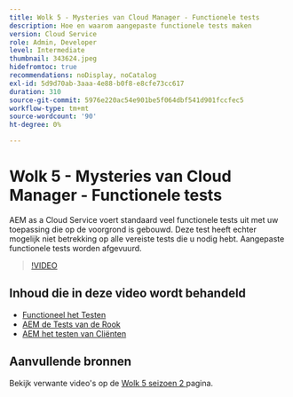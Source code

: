 ```yaml
---
title: Wolk 5 - Mysteries van Cloud Manager - Functionele tests
description: Hoe en waarom aangepaste functionele tests maken
version: Cloud Service
role: Admin, Developer
level: Intermediate
thumbnail: 343624.jpeg
hidefromtoc: true
recommendations: noDisplay, noCatalog
exl-id: 5d9d70ab-3aaa-4e88-b0f8-e8cfe73cc617
duration: 310
source-git-commit: 5976e220ac54e901be5f064dbf541d901fccfec5
workflow-type: tm+mt
source-wordcount: '90'
ht-degree: 0%

---
```


# Wolk 5 - Mysteries van Cloud Manager - Functionele tests

AEM as a Cloud Service voert standaard veel functionele tests uit met uw toepassing die op de voorgrond is gebouwd. Deze test heeft echter mogelijk niet betrekking op alle vereiste tests die u nodig hebt. Aangepaste functionele tests worden afgevuurd.

>[!VIDEO](https://video.tv.adobe.com/v/343624?quality=12&learn=on)

## Inhoud die in deze video wordt behandeld

+ [ Functioneel het Testen ](https://experienceleague.adobe.com/docs/experience-manager-cloud-service/content/implementing/using-cloud-manager/test-results/functional-testing.html)
+ [ AEM de Tests van de Rook ](https://github.com/adobe/aem-test-samples/)
+ [ AEM het testen van Cliënten ](https://github.com/adobe/aem-testing-clients/)

## Aanvullende bronnen

Bekijk verwante video&#39;s op de [ Wolk 5 seizoen 2 ](../cloud5-season-2.md) pagina.
